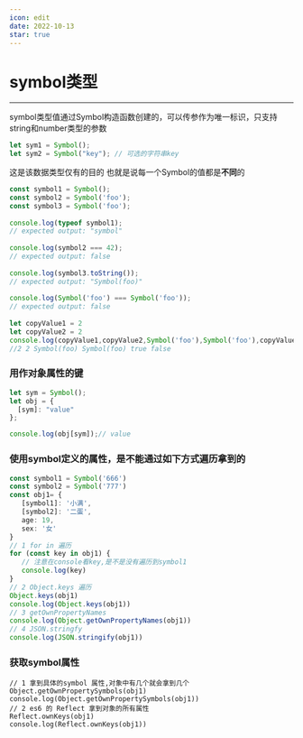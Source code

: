 ```yaml
---
icon: edit
date: 2022-10-13
star: true
---
```


# symbol类型

---

symbol类型值通过Symbol构造函数创建的，可以传参作为唯一标识，只支持string和number类型的参数

```ts
let sym1 = Symbol();
let sym2 = Symbol("key"); // 可选的字符串key
```

这是该数据类型仅有的目的 也就是说每一个Symbol的值都是**不同**的 

```ts
const symbol1 = Symbol();
const symbol2 = Symbol('foo');
const symbol3 = Symbol('foo');
 
console.log(typeof symbol1);
// expected output: "symbol"
 
console.log(symbol2 === 42);
// expected output: false
 
console.log(symbol3.toString());
// expected output: "Symbol(foo)"
 
console.log(Symbol('foo') === Symbol('foo'));
// expected output: false
 
let copyValue1 = 2
let copyValue2 = 2 
console.log(copyValue1,copyValue2,Symbol('foo'),Symbol('foo'),copyValue1==copyValue2,symbol2==symbol3) // 此条件将始终返回 "false"，因为类型 "typeof symbol2" 和 "typeof symbol3" 没有重叠。
//2 2 Symbol(foo) Symbol(foo) true false
```



### 用作对象属性的键

```ts
let sym = Symbol();
let obj = {
  [sym]: "value"
};

console.log(obj[sym]);// value
```

### 使用symbol定义的属性，是不能通过如下方式遍历拿到的

```ts
const symbol1 = Symbol('666')
const symbol2 = Symbol('777')
const obj1= {
   [symbol1]: '小满',
   [symbol2]: '二蛋',
   age: 19,
   sex: '女'
}
// 1 for in 遍历
for (const key in obj1) {
   // 注意在console看key,是不是没有遍历到symbol1
   console.log(key)
}
// 2 Object.keys 遍历
Object.keys(obj1)
console.log(Object.keys(obj1))
// 3 getOwnPropertyNames
console.log(Object.getOwnPropertyNames(obj1))
// 4 JSON.stringfy
console.log(JSON.stringify(obj1))
```

### 获取symbol属性

```tsx
// 1 拿到具体的symbol 属性,对象中有几个就会拿到几个
Object.getOwnPropertySymbols(obj1)
console.log(Object.getOwnPropertySymbols(obj1))
// 2 es6 的 Reflect 拿到对象的所有属性
Reflect.ownKeys(obj1)
console.log(Reflect.ownKeys(obj1))
```

















